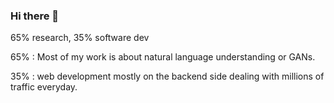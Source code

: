 ### Hi there 👋

65% research, 35% software dev

65% : Most of my work is about natural language understanding or GANs.

35% : web development mostly on the backend side dealing with millions of traffic everyday.

